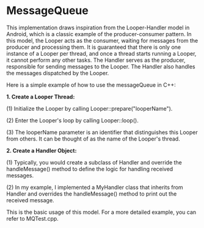# MessageQueue
This implementation draws inspiration from the Looper-Handler model in Android, which is a classic example of the producer-consumer pattern. In this model, the Looper acts as the consumer, waiting for messages from the producer and processing them. It is guaranteed that there is only one instance of a Looper per thread, and once a thread starts running a Looper, it cannot perform any other tasks. The Handler serves as the producer, responsible for sending messages to the Looper. The Handler also handles the messages dispatched by the Looper.

Here is a simple example of how to use the messageQueue in C++:

**1. Create a Looper Thread:**

  (1) Initialize the Looper by calling Looper::prepare("looperName").
  
  (2) Enter the Looper's loop by calling Looper::loop().
  
  (3) The looperName parameter is an identifier that distinguishes this Looper from others. It can be thought of as the name of the Looper's thread.

**2. Create a Handler Object:**

  (1) Typically, you would create a subclass of Handler and override the handleMessage() method to define the logic for handling received messages.
  
  (2) In my example, I implemented a MyHandler class that inherits from Handler and overrides the handleMessage() method to print out the received message.

This is the basic usage of this model. For a more detailed example, you can refer to MQTest.cpp.




